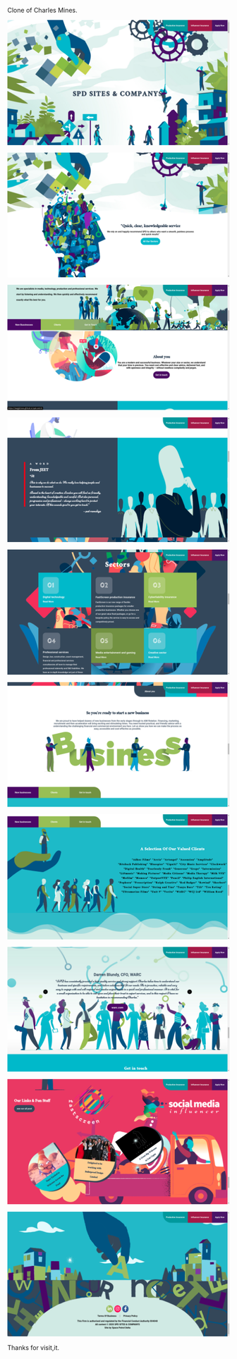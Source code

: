 Clone of Charles Mines.

![](s1.png)<br>

![](s2.png)<br>

![](s3.png)<br>

![](s4.png)<br>

![](s5.png)<br>

![](s6.png)<br>

![](s7.png)<br>

![](s8.png)<br>

![](s9.png)<br>

![](s10.png)<br>

Thanks for visit,it.
